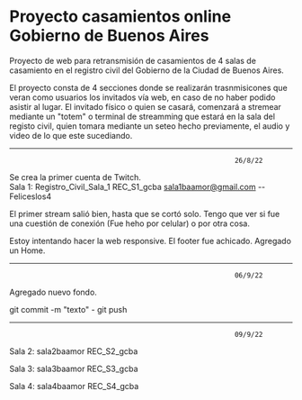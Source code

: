 # Proyecto casamientos online Gobierno de Buenos Aires

Proyecto de web para retransmisión de casamientos de 4 salas de casamiento en el registro civil del Gobierno de la Ciudad de Buenos Aires.

El proyecto consta de 4 secciones donde se realizarán trasnmisicones que veran como usuarios los invitados vía web, en caso de no haber podido asistir al lugar. El invitado físico o quien se casará, comenzará a stremear mediante un "totem" o terminal de streamming que estará en la sala del registo civil, quien tomara mediante un seteo hecho previamente, el audio y video de lo que este sucediando.
_______________________________________________________________________________________________________________________________________________________________________
                                                            26/8/22
Se crea la primer cuenta de Twitch.                                                                     
Sala 1: Registro_Civil_Sala_1
REC_S1_gcba 
sala1baamor@gmail.com -- Feliceslos4

El primer stream salió bien, hasta que se cortó solo. Tengo que ver si fue una cuestión de conexión (Fue heho por celular) o por otra cosa. 

Estoy intentando hacer la web responsive.
El footer fue achicado. 
Agregado un Home.

_______________________________________________________________________________________________________________________________________________________________________
                                                            06/9/22

Agregado nuevo fondo.

git commit -m "texto" -  git push


_______________________________________________________________________________________________________________________________________________________________________
                                                            09/9/22
Sala 2:
sala2baamor
REC_S2_gcba

Sala 3: 
sala3baamor
REC_S3_gcba

Sala 4:
sala4baamor
REC_S4_gcba